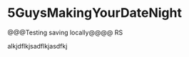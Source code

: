 # 5GuysMakingYourDateNight

@@@Testing saving locally@@@@ RS
<!-- walker testing -->
alkjdflkjsadflkjasdfkj
